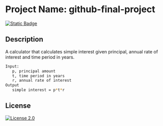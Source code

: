 # Project Name: github-final-project
[![Static Badge](https://img.shields.io/badge/Final-Project-yellow)]()

## Description

A calculator that calculates simple interest given principal, annual rate of interest and time period in years.


```bash
Input:
   p, principal amount
   t, time period in years
   r, annual rate of interest
Output
   simple interest = p*t*r
```

## License

[![License 2.0](https://img.shields.io/badge/Apache-License-2)](https://www.apache.org/licenses/LICENSE-2.0)
